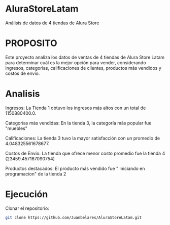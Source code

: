 # AluraStoreLatam
Análisis de datos de 4 tiendas de Alura Store
# PROPOSITO 
Este proyecto analiza los datos de ventas de 4 tiendas de Alura Store Latam para determinar cuál es la mejor opción para vender, considerando ingresos, categorías, calificaciones de clientes, productos más vendidos y costos de envío.
# Analisis

Ingresos: La Tienda 1 obtuvo los ingresos más altos con un total de 1150880400.0.

Categorías más vendidas: En la tienda 3, la categoría más popular fue "muebles"

Calificaciones: La tienda 3 tuvo la mayor satisfacción con un promedio de 4.048325561678677.

Costos de Envío: La tienda que ofrece menor costo promedio fue la tienda 4 (23459.457167090754)

Productos destacados: El producto más vendido fue " iniciando en programacion" de la tienda 2
# Ejecución
 Clonar el repositorio:
   ```bash
   git clone https://github.com/Juanbelares/AluraStoreLatam.git
